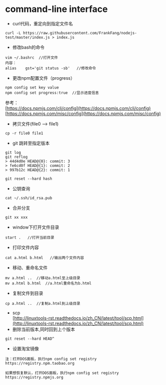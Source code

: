 # command-line interface
+ curl代码，重定向到指定文件名
```
curl -L https://raw.githubusercontent.com/FrankFang/nodejs-test/master/index.js > index.js
```
+ 修改bash的命令
```
vim ~/.bashrc  //打开文件
内容：
alias    gst='git status -sb'   //修改命令
```
+ 更改npm配置文件（progress）
```
npm config set key value
npm config set progress:true  //显示进度信息
```
参考：   
[https://docs.npmjs.com/cli/config](https://docs.npmjs.com/cli/config)   
[https://docs.npmjs.com/misc/config](https://docs.npmjs.com/misc/config)
+ 拷贝文件(file0 --> file1)
```
cp -r file0 file1
```
+ git 跳转至指定版本
```
git log
git reflog
> 44d4d0e HEAD@{0}: commit: 3
> fe6cd0f HEAD@{1}: commit: 2
> 997b12c HEAD@{2}: commit: 1

git reset --hard hash
```
+ 公钥查询
```
cat ~/.ssh/id_rsa.pub
```
+ 合并分支
```
git xx xxx
```
+ window下打开文件目录
```
start .   //打开当前目录
```
+ 打印文件内容
```
cat a.html b.html   //输出两个文件内容
```
+ 移动、重命名文件
```
mv a.html ..  //移动a.html至上级目录
mv a.html b.html  //a.html重命名为b.html
```
+ 复制文件到目录
```
cp a.html ..  //复制a.html到上级目录
```
+ scp     
[http://linuxtools-rst.readthedocs.io/zh_CN/latest/tool/scp.html](http://linuxtools-rst.readthedocs.io/zh_CN/latest/tool/scp.html)
+ 删除当前版本,同时回到上个版本
```
git reset --hard HEAD^
```
+ 设置淘宝镜像
```
注：打开DOS面板，执行npm config set registry https://registry.npm.taobao.org

如果想恢复默认，打开DOS面板，执行npm config set registry https://registry.npmjs.org
```
